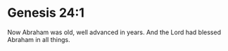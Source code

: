 # Genesis 24:1

Now Abraham was old, well advanced in years. And the Lord had blessed Abraham in all things.

